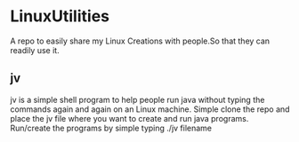 # LinuxUtilities
A repo to easily share my Linux Creations with people.So that they can readily use it.

## jv
jv is a simple shell program to help people run java without typing the commands again and again on an Linux machine.
Simple clone the repo and place the jv file where you want to create and run java programs.
Run/create the programs by simple typing ./jv filename
